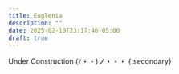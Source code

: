 ```yaml
---
title: Euglenia
description: ""
date: 2025-02-10T23:17:46-05:00
draft: true
---
```


Under Construction <span class="kaomoji">(ﾉ・・)ノ・・・</span>
{.secondary}
